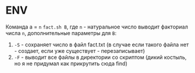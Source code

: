 # ENV
Команда a = `n` `fact.sh B`, где `n` - натуральное число выводит факториал числа `n`, дополнительные параметры для `B`:
1. `-S` - сохраняет число в файл fact.txt (в случае если такого файла нет - создает, если уже существует - перезаписывает)
2. `-F` - выводит все файлы в директории со скриптом (дикий костыль, но я не придумал как прикрутить сюда find)
